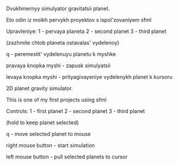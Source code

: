 Dvukhmernyy simulyator gravitatsii planet.

 Eto odin iz moikh pervykh proyektov s ispol'zovaniyem sfml

Upravleniye:
1 - pervaya planeta
2 - second planet
3 - third planet

(zazhmite chtob planeta ostavalas' vydelenoy)

q - peremestit' vydelenuyu planetu k myshke

pravaya knopka myshi - zapusk simulyatsii

levaya knopka myshi - prityagivayeniye vydelenykh planet k kursoru

2D planet gravity simulator.

This is one of my first projects using sfml

Controls:
1 - first planet
2 - second planet
3 - third planet

(hold to keep planet selected)

q - move selected planet to mouse

right mouse button - start simulation

left mouse button - pull selected planets to cursor
